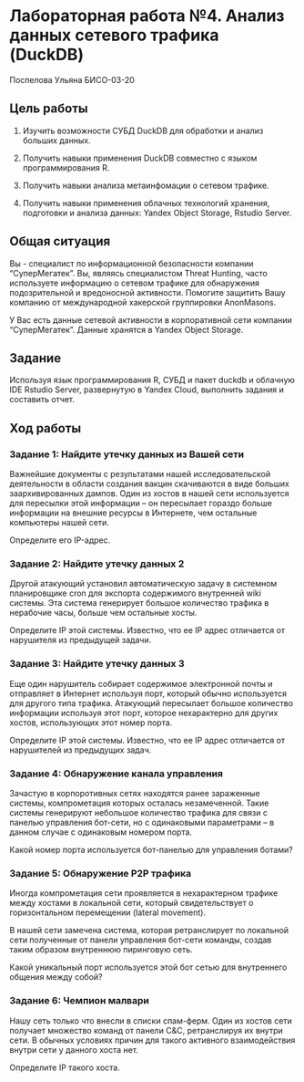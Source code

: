 # Лабораторная работа №4. Анализ данных сетевого трафика (DuckDB)
Поспелова Ульяна БИСО-03-20

## Цель работы

1.  Изучить возможности СУБД DuckDB для обработки и анализ больших
    данных.

2.  Получить навыки применения DuckDB совместно с языком
    программирования R.

3.  Получить навыки анализа метаинфомации о сетевом трафике.

4.  Получить навыки применения облачных технологий хранения, подготовки
    и анализа данных: Yandex Object Storage, Rstudio Server.

## Общая ситуация

Вы - специалист по информационной безопасности компании “СуперМегатек”.
Вы, являясь специалистом Threat Hunting, часто используете информацию о
сетевом трафике для обнаружения подозрительной и вредоносной активности.
Помогите защитить Вашу компанию от международной хакерской группировки
AnonMasons.

У Вас есть данные сетевой активности в корпоративной сети компании
“СуперМегатек”. Данные хранятся в Yandex Object Storage.

## Задание

Используя язык программирования R, СУБД и пакет duckdb и облачную IDE
Rstudio Server, развернутую в Yandex Cloud, выполнить задания и
составить отчет.

## Ход работы

### Задание 1: Найдите утечку данных из Вашей сети

Важнейшие документы с результатами нашей исследовательской деятельности
в области создания вакцин скачиваются в виде больших заархивированных
дампов. Один из хостов в нашей сети используется для пересылки этой
информации – он пересылает гораздо больше информации на внешние ресурсы
в Интернете, чем остальные компьютеры нашей сети.

Определите его IP-адрес.

### Задание 2: Найдите утечку данных 2

Другой атакующий установил автоматическую задачу в системном
планировщике cron для экспорта содержимого внутренней wiki системы. Эта
система генерирует большое количество трафика в нерабочие часы, больше
чем остальные хосты.

Определите IP этой системы. Известно, что ее IP адрес отличается от
нарушителя из предыдущей задачи.

### Задание 3: Найдите утечку данных 3

Еще один нарушитель собирает содержимое электронной почты и отправляет в
Интернет используя порт, который обычно используется для другого типа
трафика. Атакующий пересылает большое количество информации используя
этот порт, которое нехарактерно для других хостов, использующих этот
номер порта.

Определите IP этой системы. Известно, что ее IP адрес отличается от
нарушителей из предыдущих задач.

### Задание 4: Обнаружение канала управления

Зачастую в корпоротивных сетях находятся ранее зараженные системы,
компрометация которых осталась незамеченной. Такие системы генерируют
небольшое количество трафика для связи с панелью управления бот-сети, но
с одинаковыми параметрами – в данном случае с одинаковым номером порта.

Какой номер порта используется бот-панелью для управления ботами?

### Задание 5: Обнаружение P2P трафика

Иногда компрометация сети проявляется в нехарактерном трафике между
хостами в локальной сети, который свидетельствует о горизонтальном
перемещении (lateral movement).

В нашей сети замечена система, которая ретранслирует по локальной сети
полученные от панели управления бот-сети команды, создав таким образом
внутреннюю пиринговую сеть.

Какой уникальный порт используется этой бот сетью для внутреннего
общения между собой?

### Задание 6: Чемпион малвари

Нашу сеть только что внесли в списки спам-ферм. Один из хостов сети
получает множество команд от панели C&C, ретранслируя их внутри сети. В
обычных условиях причин для такого активного взаимодействия внутри сети
у данного хоста нет.

Определите IP такого хоста.
